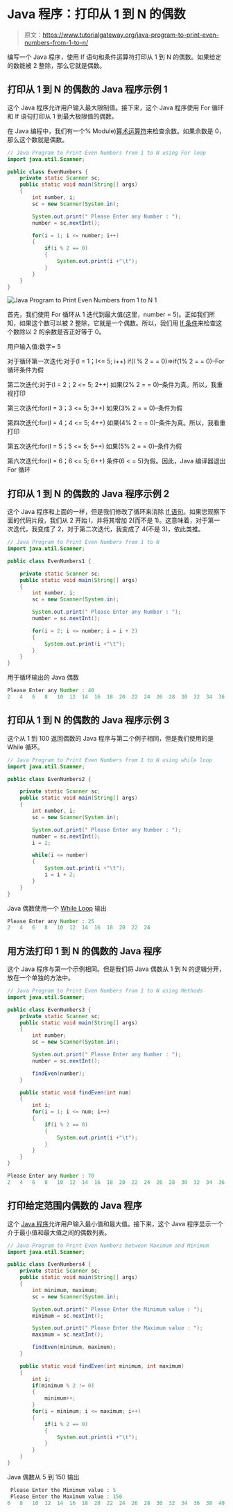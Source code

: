 # Java 程序：打印从 1 到 N 的偶数

> 原文：<https://www.tutorialgateway.org/java-program-to-print-even-numbers-from-1-to-n/>

编写一个 Java 程序，使用 If 语句和条件运算符打印从 1 到 N 的偶数。如果给定的数能被 2 整除，那么它就是偶数。

## 打印从 1 到 N 的偶数的 Java 程序示例 1

这个 Java 程序允许用户输入最大限制值。接下来，这个 Java 程序使用 For 循环和 If 语句打印从 1 到最大极限值的偶数。

在 Java 编程中，我们有一个% Module)[算术运算符](https://www.tutorialgateway.org/java-arithmetic-operators/)来检查余数。如果余数是 0，那么这个数就是偶数。

```java
// Java Program to Print Even Numbers from 1 to N using For loop
import java.util.Scanner;

public class EvenNumbers {
	private static Scanner sc;
	public static void main(String[] args) 
	{
		int number, i;
		sc = new Scanner(System.in);

		System.out.print(" Please Enter any Number : ");
		number = sc.nextInt();	

		for(i = 1; i <= number; i++)
		{
			if(i % 2 == 0)
			{
				System.out.print(i +"\t"); 
			}
		}	
	}
}
```

![Java Program to Print Even Numbers from 1 to N 1](img/1bbd19615056e56176b3afcdc7d914de.png)

首先，我们使用 For 循环从 1 迭代到最大值(这里，number = 5)。正如我们所知，如果这个数可以被 2 整除，它就是一个偶数。所以，我们用 [If 条件](https://www.tutorialgateway.org/java-if-statement/)来检查这个数除以 2 的余数是否正好等于 0。

用户输入值:数字= 5

对于循环第一次迭代:对于(I = 1；I<= 5; i++)
if(I % 2 = = 0)=>if(1% 2 = = 0)–For 循环条件为假

第二次迭代:对于(I = 2；2 <= 5; 2++)
如果(2% 2 = = 0)–条件为真。所以，我重视打印

第三次迭代:for(I = 3；3 <= 5; 3++)
如果(3% 2 = = 0)–条件为假

第四次迭代:for(I = 4；4 <= 5; 4++)
如果(4% 2 = = 0)–条件为真。所以，我看重打印

第五次迭代:for(I = 5；5 <= 5; 5++)
如果(5% 2 = = 0)–条件为假

第六次迭代:for(I = 6；6 <= 5; 6++)
条件(6 < = 5)为假。因此，Java 编译器退出 For 循环

## 打印从 1 到 N 的偶数的 Java 程序示例 2

这个 Java 程序和上面的一样，但是我们修改了循环来消除 [If 语句](https://www.tutorialgateway.org/if-statement-in-c/)。如果您观察下面的代码片段，我们从 2 开始 I，并将其增加 2(而不是 1)。这意味着，对于第一次迭代，我变成了 2，对于第二次迭代，我变成了 4(不是 3)，依此类推。

```java
// Java Program to Print Even Numbers from 1 to N
import java.util.Scanner;

public class EvenNumbers1 {

	private static Scanner sc;
	public static void main(String[] args) 
	{
		int number, i;
		sc = new Scanner(System.in);

		System.out.print(" Please Enter any Number : ");
		number = sc.nextInt();	

		for(i = 2; i <= number; i = i + 2)
		{
			System.out.print(i +"\t"); 
		}	
	}
}
```

用于循环输出的 Java 偶数

```java
Please Enter any Number : 40
2	4	6	8	10	12	14	16	18	20	22	24	26	28	30	32	34	36	38	40 
```

## 打印从 1 到 N 的偶数的 Java 程序示例 3

这个从 1 到 100 返回偶数的 Java 程序与第二个例子相同，但是我们使用的是 While 循环。

```java
// Java Program to Print Even Numbers from 1 to N using while loop
import java.util.Scanner;

public class EvenNumbers2 {

	private static Scanner sc;
	public static void main(String[] args) 
	{
		int number, i;
		sc = new Scanner(System.in);

		System.out.print(" Please Enter any Number : ");
		number = sc.nextInt();	
		i = 2; 

		while(i <= number)
		{
			System.out.print(i +"\t"); 
			i = i + 2;
		}	
	}
}
```

Java 偶数使用一个 [While Loop](https://www.tutorialgateway.org/java-while-loop/) 输出

```java
Please Enter any Number : 25
2	4	6	8	10	12	14	16	18	20	22	24 
```

## 用方法打印 1 到 N 的偶数的 Java 程序

这个 Java 程序与第一个示例相同。但是我们将 Java 偶数从 1 到 N 的逻辑分开，放在一个单独的方法中。

```java
// Java Program to Print Even Numbers from 1 to N using Methods
import java.util.Scanner;

public class EvenNumbers3 {
	private static Scanner sc;
	public static void main(String[] args) 
	{
		int number;
		sc = new Scanner(System.in);

		System.out.print(" Please Enter any Number : ");
		number = sc.nextInt();	

		findEven(number);	
	}

	public static void findEven(int num)
	{
		int i;
		for(i = 1; i <= num; i++)
		{
			if(i % 2 == 0)
			{
				System.out.print(i +"\t"); 
			}
		}	
	}
}
```

```java
Please Enter any Number : 70
2	4	6	8	10	12	14	16	18	20	22	24	26	28	30	32	34	36	38	40	42	44	46	48	50	52	54	56	58	60	62	64	66	68	70 
```

## 打印给定范围内偶数的 Java 程序

这个 [Java 程序](https://www.tutorialgateway.org/learn-java-programs/)允许用户输入最小值和最大值。接下来，这个 Java 程序显示一个介于最小值和最大值之间的偶数列表。

```java
// Java Program to Print Even Numbers between Maximum and Minimum
import java.util.Scanner;

public class EvenNumbers4 {
	private static Scanner sc;
	public static void main(String[] args) 
	{
		int minimum, maximum;
		sc = new Scanner(System.in);

		System.out.print(" Please Enter the Minimum value : ");
		minimum = sc.nextInt();	

		System.out.print(" Please Enter the Maximum value : ");
		maximum = sc.nextInt();	

		findEven(minimum, maximum);	
	}

	public static void findEven(int minimum, int maximum)
	{
		int i;
		if(minimum % 2 != 0)
		{
			minimum++;
		}
		for(i = minimum; i <= maximum; i++)
		{
			if(i % 2 == 0)
			{
				System.out.print(i +"\t"); 
			}
		}	
	}
}
```

Java 偶数从 5 到 150 输出

```java
 Please Enter the Minimum value : 5
 Please Enter the Maximum value : 150
6	8	10	12	14	16	18	20	22	24	26	28	30	32	34	36	38	40	42	44	46	48	50	52	54	56	58	60	62	64	66	68	70	72	74	76	78	80	82	84	86	88	90	92	94	96	98	100	102	104	106	108	110	112	114	116	118	120	122	124	126	128	130	132	134	136	138	140	142	144	146	148	150 
```